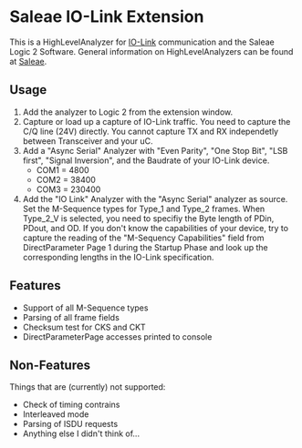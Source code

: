 
 # Saleae IO-Link Extension
  
This is a HighLevelAnalyzer for [IO-Link](https://io-link.com/en/) communication and the Saleae Logic 2 Software. General information on HighLevelAnalyzers can be found at [Saleae](https://support.saleae.com/extensions).
  
## Usage
1. Add the analyzer to Logic 2 from the extension window.
2. Capture or load up a capture of IO-Link traffic. You need to capture the C/Q line (24V) directly. You cannot capture TX and RX independetly between Transceiver and your uC.
3. Add a "Async Serial" Analyzer with "Even Parity", "One Stop Bit", "LSB first", "Signal Inversion", and the Baudrate of your IO-Link device.
   - COM1 =   4800
   - COM2 =  38400
   - COM3 = 230400
4. Add the "IO Link" Analyzer with the "Async Serial" analyzer as source. Set the M-Sequence types for Type\_1 and Type\_2 frames. When Type\_2\_V is selected, you need to specifiy the Byte length of PDin, PDout, and OD. If you don't know the capabilities of your device, try to capture the reading of the "M-Sequency Capabilities" field from DirectParameter Page 1 during the Startup Phase and look up the corresponding lengths in the IO-Link specification.

## Features
- Support of all M-Sequence types
- Parsing of all frame fields
- Checksum test for CKS and CKT
- DirectParameterPage accesses printed to console

## Non-Features
Things that are (currently) not supported:
- Check of timing contrains
- Interleaved mode
- Parsing of ISDU requests
- Anything else I didn't think of...

  
